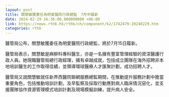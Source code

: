 ```yaml
---
layout: post
title: 關慧敏獲委任為明愛醫院行政總監　7月中履新
date: 2024-02-29 16:36:08.000000000 +08:00
link: https://news.rthk.hk/rthk/ch/component/k2/1742479-20240229.htm
categories: rthk
---
```


醫管局公布，關慧敏獲委任為明愛醫院行政總監，將於7月15日履新。

醫管局表示，關慧敏是麻醉科專科醫生，亦是一名擁有豐富管理經驗的資深醫護行政人員。她現職醫管局總行政經理，擁有卓越成就，包括成立團隊在海外招聘非本地培訓醫生的工作取得佳績，並領導環球醫療人才匯聚計劃，成功招聘人才。

醫管局又說關慧敏就任新界西醫院聯網服務總監期間，在推動提升服務計劃中擔當重要角色，包括推動培訓計劃，及早監察及採取行動應對病人臨床情況惡化，並支援團隊協作資源管理模式培訓計劃及現場模擬訓練，提升病人安全。
